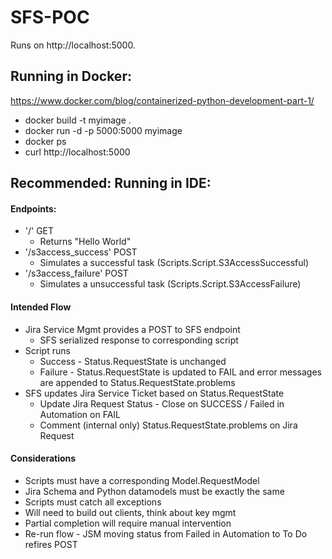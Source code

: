 # SFS-POC

Runs on http://localhost:5000.

## Running in Docker:
https://www.docker.com/blog/containerized-python-development-part-1/
* docker build -t myimage .
* docker run -d -p 5000:5000 myimage
* docker ps
* curl http://localhost:5000

## Recommended: Running in IDE:

#### Endpoints:
* '/' GET
  * Returns "Hello World"
* '/s3access_success' POST
  * Simulates a successful task (Scripts.Script.S3AccessSuccessful)
* '/s3access_failure' POST
  * Simulates a unsuccessful task (Scripts.Script.S3AccessFailure)
 
#### Intended Flow
* Jira Service Mgmt provides a POST to SFS endpoint
  * SFS serialized response to corresponding script
* Script runs
  * Success - Status.RequestState is unchanged
  * Failure - Status.RequestState is updated to FAIL and error messages are appended to Status.RequestState.problems
* SFS updates Jira Service Ticket based on Status.RequestState
  * Update Jira Request Status - Close on SUCCESS / Failed in Automation on FAIL
  * Comment (internal only) Status.RequestState.problems on Jira Request
  
#### Considerations
* Scripts must have a corresponding Model.RequestModel
* Jira Schema and Python datamodels must be exactly the same
* Scripts must catch all exceptions
* Will need to build out clients, think about key mgmt
* Partial completion will require manual intervention
* Re-run flow - JSM moving status from Failed in Automation to To Do refires POST
  
  
